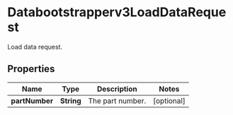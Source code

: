 

# Databootstrapperv3LoadDataRequest

Load data request.

## Properties

| Name | Type | Description | Notes |
|------------ | ------------- | ------------- | -------------|
|**partNumber** | **String** | The part number. |  [optional] |



